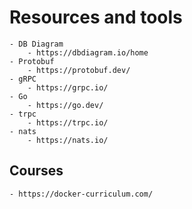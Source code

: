 # Resources and tools

    - DB Diagram
        - https://dbdiagram.io/home
    - Protobuf
        - https://protobuf.dev/
    - gRPC
        - https://grpc.io/
    - Go
        - https://go.dev/
    - trpc
        - https://trpc.io/
    - nats
        - https://nats.io/

## Courses

    - https://docker-curriculum.com/
